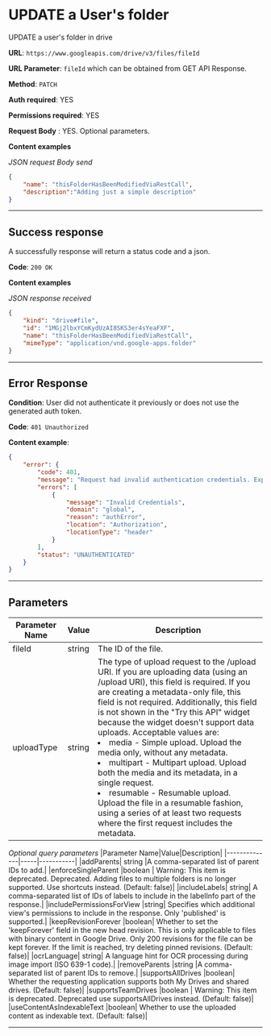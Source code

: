 # UPDATE a User's folder

UPDATE a user's folder in drive

**URL**: ```https://www.googleapis.com/drive/v3/files/fileId```

**URL Parameter**: ```fileId``` which can be obtained from GET API Response.

**Method**: ```PATCH```

**Auth required**: YES

**Permissions required**: YES

**Request Body** : YES. Optional parameters.

**Content examples**

*JSON request Body send*
```json
{
    "name": "thisFolderHasBeenModifiedViaRestCall",
    "description":"Adding just a simple description"
}
```
-----------

## Success response

A successfully response will return a status code and a json.

**Code**: ```200 OK```

**Content examples**

*JSON response received*
```json
{
    "kind": "drive#file",
    "id": "1MGj2lbxYCmKydUzAI8SKS3er4sYeaFXF",
    "name": "thisFolderHasBeenModifiedViaRestCall",
    "mimeType": "application/vnd.google-apps.folder"
}
```
-----------

## Error Response

**Condition**: User did not authenticate it previously or does not use the generated auth token.

**Code**: ```401 Unauthorized```

**Content example**:

```json
{
    "error": {
        "code": 401,
        "message": "Request had invalid authentication credentials. Expected OAuth 2 access token, login cookie or other valid authentication credential. See https://developers.google.com/identity/sign-in/web/devconsole-project.",
        "errors": [
            {
                "message": "Invalid Credentials",
                "domain": "global",
                "reason": "authError",
                "location": "Authorization",
                "locationType": "header"
            }
        ],
        "status": "UNAUTHENTICATED"
    }
}
```

-----------

## Parameters
|Parameter Name|Value|Description|
|--------------|-----|-----------|
|fileId|string|The ID of the file.|
|uploadType|string|The type of upload request to the /upload URI. If you are uploading data (using an /upload URI), this field is required. If you are creating a metadata-only file, this field is not required. Additionally, this field is not shown in the "Try this API" widget because the widget doesn't support data uploads. Acceptable values are: <li>media - Simple upload. Upload the media only, without any metadata.</li> <li>multipart - Multipart upload. Upload both the media and its metadata, in a single request.</li><li>resumable - Resumable upload. Upload the file in a resumable fashion, using a series of at least two requests where the first request includes the metadata.</li>|

*Optional query parameters*
|Parameter Name|Value|Description|
|--------------|-----|-----------|
|addParents|	string	|A comma-separated list of parent IDs to add.|
|enforceSingleParent	|boolean	| Warning: This item is deprecated. Deprecated. Adding files to multiple folders is no longer supported. Use shortcuts instead. (Default: false)|
|includeLabels|	string|	A comma-separated list of IDs of labels to include in the labelInfo part of the response.|
|includePermissionsForView	|string|	Specifies which additional view's permissions to include in the response. Only 'published' is supported.|
|keepRevisionForever	|boolean|	Whether to set the 'keepForever' field in the new head revision. This is only applicable to files with binary content in Google Drive. Only 200 revisions for the file can be kept forever. If the limit is reached, try deleting pinned revisions. (Default: false)|
|ocrLanguage|	string|	A language hint for OCR processing during image import (ISO 639-1 code).|
|removeParents	|string	|A comma-separated list of parent IDs to remove.|
|supportsAllDrives	|boolean|	Whether the requesting application supports both My Drives and shared drives. (Default: false)|
|supportsTeamDrives	|boolean	| Warning: This item is deprecated. Deprecated use supportsAllDrives instead. (Default: false)|
|useContentAsIndexableText	|boolean|	Whether to use the uploaded content as indexable text. (Default: false)|

-----------